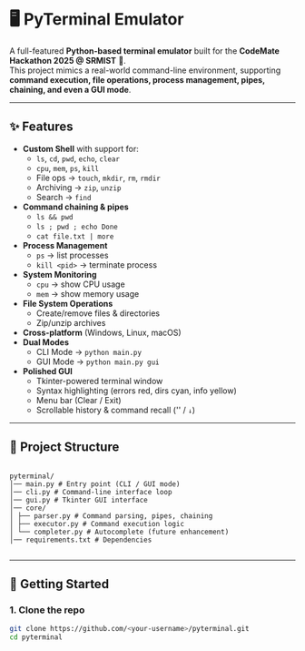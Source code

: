 # 🖥️ PyTerminal Emulator

A full-featured **Python-based terminal emulator** built for the **CodeMate Hackathon 2025 @ SRMIST** 🚀.  
This project mimics a real-world command-line environment, supporting **command execution, file operations, process management, pipes, chaining, and even a GUI mode**.

---

## ✨ Features

- **Custom Shell** with support for:
  - `ls`, `cd`, `pwd`, `echo`, `clear`
  - `cpu`, `mem`, `ps`, `kill`
  - File ops → `touch`, `mkdir`, `rm`, `rmdir`
  - Archiving → `zip`, `unzip`
  - Search → `find`
- **Command chaining & pipes**
  - `ls && pwd`
  - `ls ; pwd ; echo Done`
  - `cat file.txt | more`
- **Process Management**
  - `ps` → list processes  
  - `kill <pid>` → terminate process
- **System Monitoring**
  - `cpu` → show CPU usage  
  - `mem` → show memory usage
- **File System Operations**
  - Create/remove files & directories  
  - Zip/unzip archives
- **Cross-platform** (Windows, Linux, macOS)
- **Dual Modes**
  - CLI Mode → `python main.py`
  - GUI Mode → `python main.py gui`
- **Polished GUI**
  - Tkinter-powered terminal window  
  - Syntax highlighting (errors red, dirs cyan, info yellow)  
  - Menu bar (Clear / Exit)  
  - Scrollable history & command recall ('' / `↓`)

---

## 📂 Project Structure

<code>
pyterminal/
│── main.py # Entry point (CLI / GUI mode)
│── cli.py # Command-line interface loop
│── gui.py # Tkinter GUI interface
│── core/
│ ├── parser.py # Command parsing, pipes, chaining
│ ├── executor.py # Command execution logic
│ └── completer.py # Autocomplete (future enhancement)
│── requirements.txt # Dependencies

</code>

---

## 🚀 Getting Started

### 1. Clone the repo
```bash
git clone https://github.com/<your-username>/pyterminal.git
cd pyterminal
```
